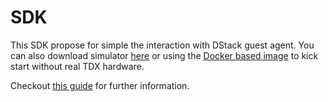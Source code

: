 # SDK

This SDK propose for simple the interaction with DStack guest agent. You can also download simulator [here](https://github.com/Leechael/dstack-simulator/releases) or using the [Docker based image](https://hub.docker.com/r/phalanetwork/dstack-simulator) to kick start without real TDX hardware.

Checkout [this guide](https://docs.phala.network/references/hackathon-guides/ethglobal-bangkok) for further information.